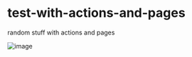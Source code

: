 # test-with-actions-and-pages
random stuff with actions and pages

![image](https://linalinn.github.io/test-with-actions-and-pages/10799908.png)
